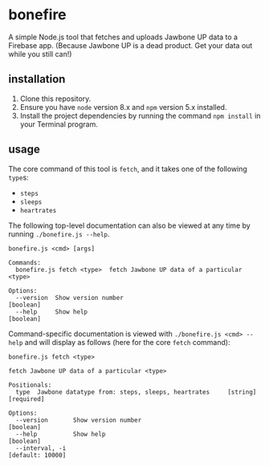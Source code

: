 # bonefire

A simple Node.js tool that fetches and uploads Jawbone UP data to a Firebase app. (Because Jawbone UP is a dead product. Get your data out while you still can!)

## installation

1. Clone this repository.
1. Ensure you have `node` version 8.x and `npm` version 5.x installed.
1. Install the project dependencies by running the command `npm install` in your Terminal program.

## usage

The core command of this tool is `fetch`, and it takes one of the following `type`s:

- `steps`
- `sleeps`
- `heartrates`

The following top-level documentation can also be viewed at any time by running `./bonefire.js --help`.

```
bonefire.js <cmd> [args]

Commands:
  bonefire.js fetch <type>  fetch Jawbone UP data of a particular <type>

Options:
  --version  Show version number                                       [boolean]
  --help     Show help                                                 [boolean]
```

Command-specific documentation is viewed with `./bonefire.js <cmd> --help` and will display as follows (here for the core `fetch` command):

```
bonefire.js fetch <type>

fetch Jawbone UP data of a particular <type>

Positionals:
  type  Jawbone datatype from: steps, sleeps, heartrates     [string] [required]

Options:
  --version       Show version number                                  [boolean]
  --help          Show help                                            [boolean]
  --interval, -i                                                [default: 10000]
```
